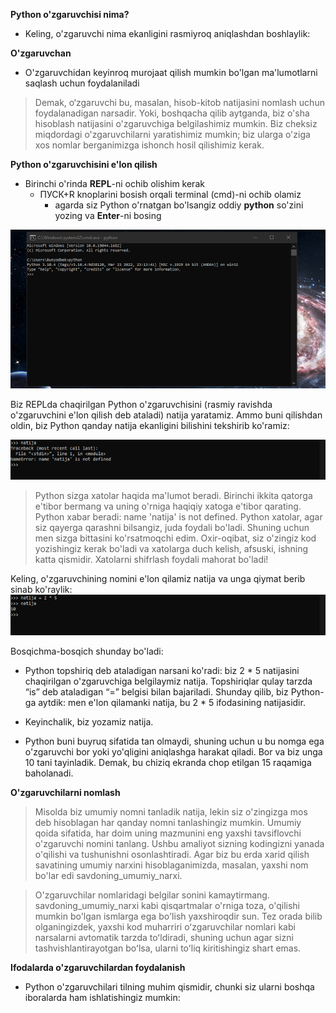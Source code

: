 **Python o'zgaruvchisi nima?** 
  - Keling, o'zgaruvchi nima ekanligini rasmiyroq aniqlashdan boshlaylik:


**O'zgaruvchan**
  - O'zgaruvchidan keyinroq murojaat qilish mumkin bo'lgan ma'lumotlarni saqlash uchun foydalaniladi

> Demak, o‘zgaruvchi bu, masalan, hisob-kitob natijasini nomlash uchun foydalanadigan narsadir. Yoki, boshqacha qilib aytganda, biz o'sha hisoblash natijasini o'zgaruvchiga belgilashimiz mumkin. Biz cheksiz miqdordagi o'zgaruvchilarni yaratishimiz mumkin; biz ularga o'ziga xos nomlar berganimizga ishonch hosil qilishimiz kerak.


**Python o'zgaruvchisini e'lon qilish**
  - Birinchi o'rinda __REPL__-ni ochib olishim kerak
  	- ПУСК+R knoplarini bosish orqali  terminal (cmd)-ni ochib olamiz
  	  - agarda siz Python o'rnatgan bo'lsangiz oddiy **python** so'zini yozing va __Enter__-ni bosing

![ПУСК+R](images/1.png)


Biz REPLda chaqirilgan Python o'zgaruvchisini (rasmiy ravishda o'zgaruvchini e'lon qilish deb ataladi) natija yaratamiz. Ammo buni qilishdan oldin, biz Python qanday natija ekanligini bilishini tekshirib ko'ramiz:

![natija](images/2.png)


> Python sizga xatolar haqida ma'lumot beradi. Birinchi ikkita qatorga e'tibor bermang va uning o'rniga haqiqiy xatoga e'tibor qarating. Python xabar beradi: name 'natija' is not defined. Python xatolar, agar siz qayerga qarashni bilsangiz, juda foydali bo'ladi. Shuning uchun men sizga bittasini ko'rsatmoqchi edim. Oxir-oqibat, siz o'zingiz kod yozishingiz kerak bo'ladi va xatolarga duch kelish, afsuski, ishning katta qismidir. Xatolarni shifrlash foydali mahorat bo'ladi!

Keling, o'zgaruvchining nomini e'lon qilamiz natija va unga qiymat berib sinab ko'raylik:
![natija](images/3.png)


Bosqichma-bosqich shunday bo'ladi:
- Python topshiriq deb ataladigan narsani ko'radi: biz 2 * 5 natijasini chaqirilgan o'zgaruvchiga belgilaymiz natija. Topshiriqlar qulay tarzda “is” deb ataladigan “=” belgisi bilan bajariladi. Shunday qilib, biz Python-ga aytdik: men e'lon qilamanki natija, bu 2 * 5 ifodasining natijasidir.

- Keyinchalik, biz yozamiz natija.

- Python buni buyruq sifatida tan olmaydi, shuning uchun u bu nomga ega o'zgaruvchi bor yoki yo'qligini aniqlashga harakat qiladi. Bor va biz unga 10 tani tayinladik. Demak, bu chiziq ekranda chop etilgan 15 raqamiga baholanadi.



**O'zgaruvchilarni nomlash**

> Misolda biz umumiy nomni tanladik  natija, lekin siz o'zingizga mos deb hisoblagan har qanday nomni tanlashingiz mumkin. Umumiy qoida sifatida, har doim uning mazmunini eng yaxshi tavsiflovchi o'zgaruvchi nomini tanlang. Ushbu amaliyot sizning kodingizni yanada o'qilishi va tushunishni osonlashtiradi. Agar biz bu erda xarid qilish savatining umumiy narxini hisoblaganimizda, masalan, yaxshi nom bo'lar edi savdoning_umumiy_narxi.

> O'zgaruvchilar nomlaridagi belgilar sonini kamaytirmang. savdoning_umumiy_narxi kabi qisqartmalar o'rniga toza, o'qilishi mumkin bo'lgan ismlarga ega bo'lish yaxshiroqdir sun. Tez orada bilib olganingizdek, yaxshi kod muharriri oʻzgaruvchilar nomlari kabi narsalarni avtomatik tarzda toʻldiradi, shuning uchun agar sizni tashvishlantirayotgan boʻlsa, ularni toʻliq kiritishingiz shart emas.



**Ifodalarda o'zgaruvchilardan foydalanish**
  - Python o'zgaruvchilari tilning muhim qismidir, chunki siz ularni boshqa iboralarda ham ishlatishingiz mumkin:
